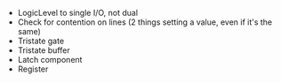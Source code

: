 - LogicLevel to single I/O, not dual
- Check for contention on lines (2 things setting a value, even if it's the same)
- Tristate gate
- Tristate buffer
- Latch component
- Register

